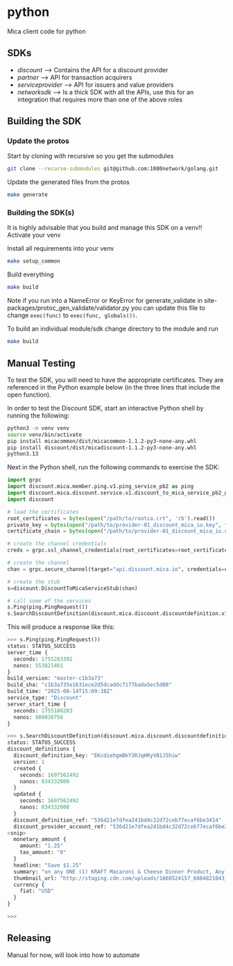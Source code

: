 # python
Mica client code for python

## SDKs

* _discount_ --> Contains the API for a discount provider
* _partner_ --> API for transaction acquirers
* _serviceprovider_ --> API for issuers and value providers
* _networksdk_ --> Is a thick SDK with all the APIs, use this for an integration that requires more than one of the above roles


## Building the SDK

### Update the protos

Start by cloning with recursive so you get the submodules

```bash
git clone --recurse-submodules git@github.com:1080network/golang.git
```

Update the generated files from the protos

```bash
make generate
```

### Building the SDK(s)

It is highly advisable that you build and manage this SDK on a venv!! Activate your venv

Install all requirements into your venv
```bash
make setup_common
```

Build everything
```bash
make build
```

Note if you run into a NameError or KeyError for generate_validate in site-packages/protoc_gen_validate/validator.py you can update this file to change `exec(func)` to `exec(func, globals())`.

To build an individual module/sdk change directory to the module and run
```bash
make build
```

## Manual Testing

To test the SDK, you will need to have the appropriate certificates. They are referenced in the Python example below (in the three lines that include the open function).

In order to test the Discount SDK, start an interactive Python shell by running the following:

```bash
python3 -m venv venv
source venv/bin/activate
pip install micacommon/dist/micacommon-1.1.2-py3-none-any.whl
pip install discount/dist/micadiscount-1.1.2-py3-none-any.whl
python3.13
```

Next in the Python shell, run the following commands to exercise the SDK:

```python
import grpc
import discount.mica.member.ping.v1.ping_service_pb2 as ping
import discount.mica.discount.service.v1.discount_to_mica_service_pb2_grpc
import discount

# load the certificates
root_certificates = bytes(open("/path/to/rootca.crt", 'rb').read())
private_key = bytes(open("/path/to/provider-01_discount_mica_io.key", "rb").read())
certificate_chain = bytes(open("/path/to/provider-01_discount_mica_io.crt", "rb").read())

# create the channel credentials
creds = grpc.ssl_channel_credentials(root_certificates=root_certificates, private_key=private_key, certificate_chain=certificate_chain)

# create the channel
chan = grpc.secure_channel(target="api.discount.mica.io", credentials=creds, options=None, compression=None)

# create the stub
s=discount.DiscountToMicaServiceStub(chan)

# call some of the services
s.Ping(ping.PingRequest())
s.SearchDiscountDefinition(discount.mica.discount.discountdefinition.v1.discount_definition_pb2.SearchDiscountDefinitionRequest())
```

This will produce a response like this:

```python
>>> s.Ping(ping.PingRequest())
status: STATUS_SUCCESS
server_time {
  seconds: 1755283392
  nanos: 553821461
}
build_version: "master-c1b3a73"
build_sha: "c1b3a735e1631ece2d5dcaddc7177bada5ec5d08"
build_time: "2025-08-14T15:09:38Z"
service_type: "Discount"
server_start_time {
  seconds: 1755186283
  nanos: 989038756
}

>>> s.SearchDiscountDefinition(discount.mica.discount.discountdefinition.v1.discount_definition_pb2.SearchDiscountDefinitionRequest())
status: STATUS_SUCCESS
discount_definitions {
  discount_definition_key: "EKcdiehgmBkY3RJqHRyVB1J5hiw"
  version: 1
  created {
    seconds: 1697562492
    nanos: 834332000
  }
  updated {
    seconds: 1697562492
    nanos: 834332000
  }
  discount_definition_ref: "536d21e7dfea241bd4c32d72ceb77ecaf6be3414"
  discount_provider_account_ref: "536d21e7dfea241bd4c32d72ceb77ecaf6be3414"
<snip>
  monetary_amount {
    amount: "1.25"
    tax_amount: "0"
  }
  headline: "Save $1.25"
  summary: "on any ONE (1) KRAFT Macaroni & Cheese Dinner Product, Any variety, Any size"
  thumbnail_url: "http://staging.cdn.com/uploads/1668524157_6884821043_thumb.png"
  currency {
    fiat: "USD"
  }
}

>>>
```

## Releasing
Manual for now, will look into how to automate

